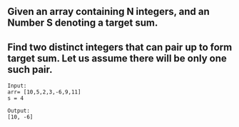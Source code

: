 ## Given an array containing N integers, and an Number S denoting a target sum.

## Find two distinct integers that can pair up to form target sum. Let us assume there will be only one such pair.


```
Input:
arr= [10,5,2,3,-6,9,11]
s = 4

Output:
[10, -6]

```
